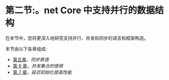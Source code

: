 # 第二节:。net Core 中支持并行的数据结构

在本节中，您将更深入地研究支持并行、并发和同步的语言和框架构造。

本节由以下各章组成:

*   [第五章](05.html)、*同步原语*
*   [第 6 章](06.html)，*并发集合的使用*
*   [第 7 章](07.html)，*延迟初始化提高性能*